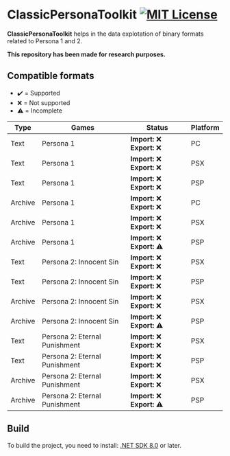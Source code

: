 # ClassicPersonaToolkit [![MIT License](https://img.shields.io/badge/license-MIT-blue.svg?style=flat)](https://choosealicense.com/licenses/mit/)

**ClassicPersonaToolkit** helps in the data explotation of binary formats related to Persona 1 and 2.

**This repository has been made for research purposes.**

## Compatible formats

- :heavy_check_mark: = Supported
- :x: = Not supported
- :warning: = Incomplete

<!-- prettier-ignore -->
| Type | Games | Status | Platform |
| ------ | ------ | ------ | ------ |
| Text | Persona 1 | **Import:** :x: **Export:** :x: | PC |
| Text | Persona 1 | **Import:** :x: **Export:** :x: | PSX |
| Text | Persona 1 | **Import:** :x: **Export:** :x: | PSP |
| Archive | Persona 1 | **Import:** :x: **Export:** :x: | PC |
| Archive | Persona 1 | **Import:** :x: **Export:** :x: | PSX |
| Archive | Persona 1 | **Import:** :x: **Export:** :warning: | PSP |
| Text | Persona 2: Innocent Sin | **Import:** :x: **Export:** :x: | PSX |
| Text | Persona 2: Innocent Sin | **Import:** :x: **Export:** :x: | PSP |
| Archive | Persona 2: Innocent Sin | **Import:** :x: **Export:** :x: | PSX |
| Archive | Persona 2: Innocent Sin | **Import:** :x: **Export:** :warning: | PSP |
| Text | Persona 2: Eternal Punishment | **Import:** :x: **Export:** :x: | PSX |
| Text | Persona 2: Eternal Punishment | **Import:** :x: **Export:** :x: | PSP |
| Archive | Persona 2: Eternal Punishment | **Import:** :x: **Export:** :x: | PSX |
| Archive | Persona 2: Eternal Punishment | **Import:** :x: **Export:** :warning: | PSP |

## Build

To build the project, you need to install: [.NET SDK 8.0](https://dotnet.microsoft.com/download) or later.
